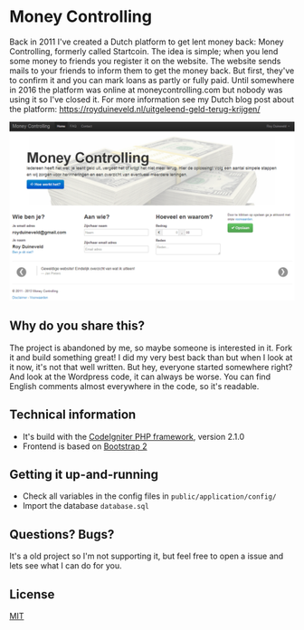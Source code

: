 # Money Controlling

Back in 2011 I've created a Dutch platform to get lent money back: Money Controlling, formerly called Startcoin. The idea is simple; when you lend some money to friends you register it on the website. The website sends mails to your friends to inform them to get the money back. But first, they've to confirm it and you can mark loans as partly or fully paid. Until somewhere in 2016 the platform was online at moneycontrolling.com but nobody was using it so I've closed it. For more information see my Dutch blog post about the platform: https://royduineveld.nl/uitgeleend-geld-terug-krijgen/

![Money Controlling](screenshot.png)

## Why do you share this?

The project is abandoned by me, so maybe someone is interested in it. Fork it and build something great! I did my very best back than but when I look at it now, it's not that well written. But hey, everyone started somewhere right? And look at the Wordpress code, it can always be worse. You can find English comments almost everywhere in the code, so it's readable.

## Technical information

- It's build with the [CodeIgniter PHP framework](https://codeigniter.com/), version 2.1.0
- Frontend is based on [Bootstrap 2](http://getbootstrap.com/2.3.2/)

## Getting it up-and-running

- Check all variables in the config files in `public/application/config/`
- Import the database `database.sql`

## Questions? Bugs?

It's a old project so I'm not supporting it, but feel free to open a issue and lets see what I can do for you.

## License
[MIT](LICENSE.txt)